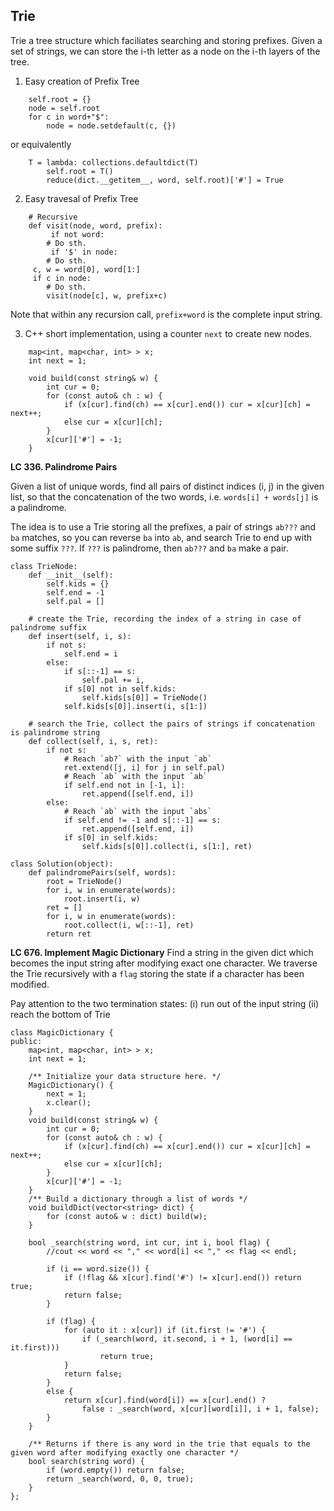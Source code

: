 ## Trie

Trie a tree structure which faciliates searching and storing prefixes. Given a set of strings, we can store the i-th letter as a node on the i-th layers of the tree.

1. Easy creation of Prefix Tree
```
    self.root = {}
    node = self.root
    for c in word+"$":
        node = node.setdefault(c, {})
```
or equivalently
```
	T = lambda: collections.defaultdict(T)
        self.root = T()
        reduce(dict.__getitem__, word, self.root)['#'] = True
```

2. Easy travesal of Prefix Tree
```
    # Recursive
    def visit(node, word, prefix):
         if not word:
	    # Do sth.
         if '$' in node:
	    # Do sth.
	 c, w = word[0], word[1:] 
	 if c in node:
	    # Do sth.
	    visit(node[c], w, prefix+c)
```
Note that within any recursion call, `prefix+word` is the complete input string.

3. C++ short implementation, using a counter `next` to create new nodes.
```
    map<int, map<char, int> > x;
    int next = 1;

    void build(const string& w) {
        int cur = 0;
        for (const auto& ch : w) {
            if (x[cur].find(ch) == x[cur].end()) cur = x[cur][ch] = next++;
            else cur = x[cur][ch];
        }
        x[cur]['#'] = -1;
    }
```

**LC 336. Palindrome Pairs**

Given a list of unique words, find all pairs of distinct indices (i, j) in the given list, so that the concatenation of the two words, i.e. `words[i] + words[j]` is a palindrome.

The idea is to use a Trie storing all the prefixes, a pair of strings `ab???` and `ba` matches, so you can reverse `ba` into `ab`, and search Trie to end up with some suffix `???`. If `???` is palindrome, then `ab???` and `ba` make a pair.

```
class TrieNode:
    def __init__(self):
        self.kids = {}
        self.end = -1
        self.pal = []
    
    # create the Trie, recording the index of a string in case of palindrome suffix
    def insert(self, i, s):
        if not s:
            self.end = i
        else:
            if s[::-1] == s:
                self.pal += i,
            if s[0] not in self.kids:
                self.kids[s[0]] = TrieNode()
            self.kids[s[0]].insert(i, s[1:])
    
    # search the Trie, collect the pairs of strings if concatenation is palindrome string
    def collect(self, i, s, ret):
        if not s:
            # Reach `ab?` with the input `ab`
            ret.extend([j, i] for j in self.pal)
            # Reach `ab` with the input `ab`
            if self.end not in [-1, i]:
                ret.append([self.end, i])
        else:
            # Reach `ab` with the input `abs`
            if self.end != -1 and s[::-1] == s:
                ret.append([self.end, i])
            if s[0] in self.kids:
                self.kids[s[0]].collect(i, s[1:], ret)
        
class Solution(object):
    def palindromePairs(self, words):
        root = TrieNode()
        for i, w in enumerate(words):
            root.insert(i, w)
        ret = []
        for i, w in enumerate(words):
            root.collect(i, w[::-1], ret)
        return ret
```

**LC 676. Implement Magic Dictionary**
Find a string in the given dict which becomes the input string after modifying exact one character.
We traverse the Trie recursively with a `flag` storing the state if a character has been modified.
 
Pay attention to the two termination states: (i) run out of the input string (ii) reach the bottom of Trie

```
class MagicDictionary {
public:
    map<int, map<char, int> > x;
    int next = 1;
    
    /** Initialize your data structure here. */
    MagicDictionary() {
        next = 1;
        x.clear();
    }
    void build(const string& w) {
        int cur = 0;
        for (const auto& ch : w) {
            if (x[cur].find(ch) == x[cur].end()) cur = x[cur][ch] = next++;
            else cur = x[cur][ch];
        }
        x[cur]['#'] = -1;
    }
    /** Build a dictionary through a list of words */
    void buildDict(vector<string> dict) {
        for (const auto& w : dict) build(w);
    }
    
    bool _search(string word, int cur, int i, bool flag) {
        //cout << word << "," << word[i] << "," << flag << endl;
        
        if (i == word.size()) {
            if (!flag && x[cur].find('#') != x[cur].end()) return true;
            return false;
        }
        
        if (flag) {
            for (auto it : x[cur]) if (it.first != '#') {
                if (_search(word, it.second, i + 1, (word[i] == it.first))) 
                    return true;
            }
            return false;
        }
        else {
            return x[cur].find(word[i]) == x[cur].end() ?
                false : _search(word, x[cur][word[i]], i + 1, false);
        }
    }
    
    /** Returns if there is any word in the trie that equals to the given word after modifying exactly one character */
    bool search(string word) {
        if (word.empty()) return false;
        return _search(word, 0, 0, true);
    }
};
```
